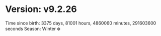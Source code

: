 # Version: v9.2.26
Time since birth: 3375 days, 81001 hours, 4860060 minutes, 291603600 seconds
Season: Winter ❄️
